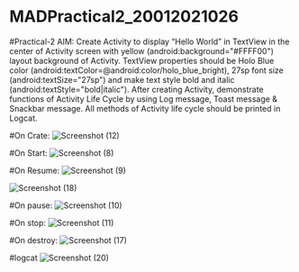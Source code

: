 # MADPractical2_20012021026
#Practical-2
AIM: Create Activity to display “Hello World” in TextView in the center of Activity screen with yellow (android:background="#FFFF00") layout background of Activity. TextView properties should be Holo Blue color (android:textColor=@android:color/holo_blue_bright), 27sp font size (android:textSize="27sp") and make text style bold and italic (android:textStyle="bold|italic"). After creating Activity, demonstrate functions of Activity Life Cycle by using Log message, Toast message & Snackbar message. All methods of Activity life cycle should be printed in Logcat.

#On Crate: 
![Screenshot (12)](https://user-images.githubusercontent.com/79136705/187516981-83382fb6-7f79-40fc-ac59-622167fce145.png)

#On Start: 
![Screenshot (8)](https://user-images.githubusercontent.com/79136705/187517041-cad9850d-34cc-41c5-ae12-96816d52c07d.png)

#On Resume:
![Screenshot (9)](https://user-images.githubusercontent.com/79136705/187517078-ad7664c1-ef47-41e4-a3dc-87ed153e2ea1.png)

![Screenshot (18)](https://user-images.githubusercontent.com/79136705/187517123-2ba7300c-cc8a-46c8-b3f7-8c50d14432d3.png)

#On pause:
![Screenshot (10)](https://user-images.githubusercontent.com/79136705/187517156-912cb699-472f-4eb6-8c76-87fdd58ac8ad.png)

#On stop:
![Screenshot (11)](https://user-images.githubusercontent.com/79136705/187517206-2a868dc0-ddf0-4f56-a080-9d4ee8c4519c.png)

#On destroy:
![Screenshot (17)](https://user-images.githubusercontent.com/79136705/187517250-5154d7d9-5b98-45df-b065-bf4b47baf04b.png)

#logcat
![Screenshot (20)](https://user-images.githubusercontent.com/79136705/187517306-bc2a573c-9d68-47ab-9fe2-4a4110848252.png)
